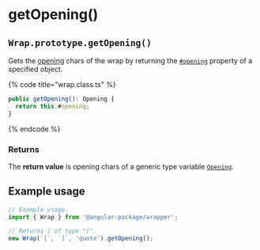 # getOpening()

## `Wrap.prototype.getOpening()`

Gets the [opening](../../../library/basic-concepts.md#opening) chars of the wrap by returning the [`#opening`](../properties/#opening-opening) property of a specified object.

{% code title="wrap.class.ts" %}
```typescript
public getOpening(): Opening {
  return this.#opening;
}
```
{% endcode %}

### Returns

The **return value** is opening chars of a generic type variable [`Opening`](../../generic-type-variables.md#wrap-opening).

## Example usage

```typescript
// Example usage.
import { Wrap } from '@angular-package/wrapper';

// Returns [ of type "[".
new Wrap(`[`, `]`, 'quote').getOpening();
```
